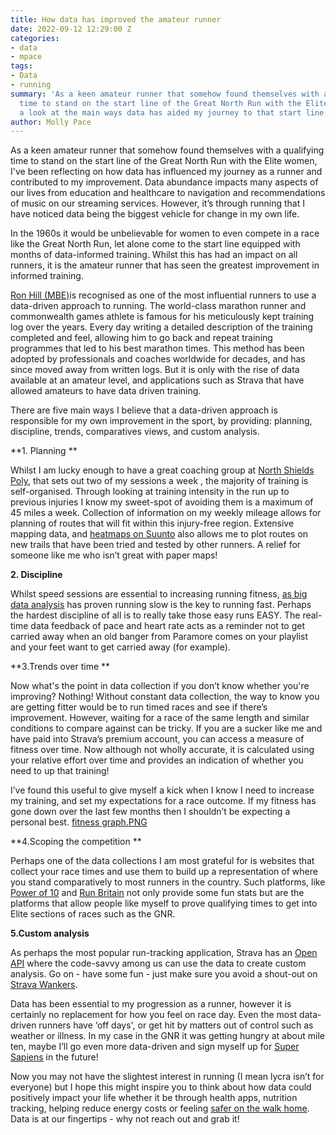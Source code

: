 ```yaml
---
title: How data has improved the amateur runner
date: 2022-09-12 12:29:00 Z
categories:
- data
- mpace
tags:
- Data
- running
summary: 'As a keen amateur runner that somehow found themselves with a qualifying
  time to stand on the start line of the Great North Run with the Elite women, I take
  a look at the main ways data has aided my journey to that start line. '
author: Molly Pace
---
```


As a keen amateur runner that somehow found themselves with a qualifying time to stand on the start line of the Great North Run with the Elite women, I've been reflecting on how data has influenced my journey as a runner and contributed to my improvement. Data abundance impacts many aspects of our lives from education and healthcare to navigation and recommendations of music on our streaming services. However, it’s through running that I have noticed data being the biggest vehicle for change in my own life. 

In the 1960s it would be unbelievable for women to even compete in a race like the Great North Run, let alone come to the start line equipped with months of data-informed training. Whilst this has had an impact on all runners, it is the amateur runner that has seen the greatest improvement in informed training.

[Ron Hill (MBE)](https://en.wikipedia.org/wiki/Ron_Hill)is recognised as one of the most influential runners to use a data-driven approach to running. The world-class marathon runner and commonwealth games athlete is famous for his meticulously kept training log over the years. Every day writing a detailed description of the training completed and feel, allowing him to go back and repeat training programmes that led to his best marathon times. This method has been adopted by professionals and coaches worldwide for decades, and has since moved away from written logs. But it is only with the rise of data available at an amateur level, and applications such as Strava that have allowed amateurs to have data driven training. 

There are five main ways I believe that a data-driven approach is responsible for my own improvement in the sport, by providing: planning, discipline, trends, comparatives views, and custom analysis. 

**1. Planning **

Whilst I am lucky enough to have a great coaching group at [North Shields Poly](http://nspoly.org/), that sets out two of my sessions a week , the majority of training is self-organised. Through looking at training intensity in the run up to previous injuries I know my sweet-spot of avoiding them is a maximum of 45 miles a week. Collection of information on my weekly mileage allows for planning of routes that will fit within this injury-free region. Extensive mapping data, and [heatmaps on Suunto](https://www.suunto.com/en-gb/sports/News-Articles-container-page/keep-your-distance-with-heatmaps/) also allows me to plot routes on new trails that have been tried and tested by other runners. A relief for someone like me who isn’t great with paper maps! 

**2. Discipline**

Whilst speed sessions are essential to increasing running fitness, [as big data analysis](https://www.nature.com/articles/s41467-020-18737-6) has proven running slow is the key to running fast. Perhaps the hardest discipline of all is to really take those easy runs EASY. The real-time data feedback of pace and heart rate acts as a reminder not to get carried away when an old banger from Paramore comes on your playlist and your feet want to get carried away (for example). 

**3.Trends over time **

Now what's the point in data collection if you don’t know whether you're improving? Nothing! Without constant data collection, the way to know you are getting fitter would be to run timed races and see if there’s improvement. However, waiting for a race of the same length and similar conditions to compare against can be tricky. If you are a sucker like me and have paid into Strava’s premium account, you can access a measure of fitness over time. Now although not wholly accurate, it is calculated using your relative effort over time and provides an indication of whether you need to up that training! 

I’ve found this useful to give myself a kick when I know I need to increase my training, and set my expectations for a race outcome. If my fitness has gone down over the last few months then I shouldn’t be expecting a personal best. 
[fitness graph.PNG](/uploads/fitness%20graph.PNG)


**4.Scoping the competition  **

Perhaps one of the data collections I am most grateful for is websites that collect your race times and  use them to build up a representation of where you stand comparatively to most runners in the country. Such platforms, like [Power of 10](https://www.thepowerof10.info/) and [Run Britain](https://www.runbritainrankings.com/) not only provide some fun stats but are the platforms that allow people like myself to prove qualifying times to get into Elite sections of races such as the GNR. 

**5.Custom analysis**

As perhaps the most popular run-tracking application, Strava has an [Open API](https://developers.strava.com/) where the code-savvy among us can use the data to create custom analysis. Go on - have some fun - just make sure you avoid a shout-out on [Strava Wankers](https://twitter.com/stravawankers?lang=en). 

Data has been essential to my progression as a runner, however it is certainly no replacement for how you feel on race day. Even the most data-driven runners have ‘off days', or get hit by matters out of control such as weather or illness. In my case in the GNR it was getting hungry at about mile ten, maybe I’ll go even more data-driven and sign myself up for [Super Sapiens](https://www.supersapiens.com/en-GB/)  in the future!  

Now you may not have the slightest interest in running (I mean lycra isn’t for everyone) but I hope this might inspire you to think about how data could positively impact your life whether it be through health apps, nutrition tracking, helping reduce energy costs or feeling [safer on the walk home](https://www.walksafe.io/). Data is at our fingertips - why not reach out and grab it! 
